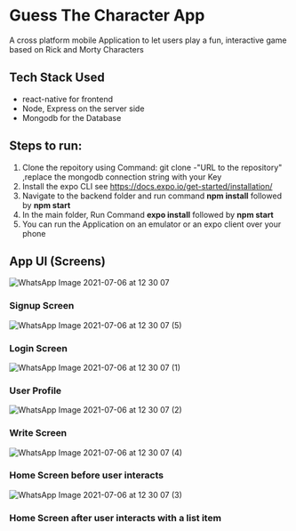
# Guess The Character App 
A cross platform mobile Application to let users play a fun, interactive game based on Rick and Morty Characters

## Tech Stack Used
- react-native for frontend
- Node, Express on the server side
- Mongodb for the Database

## Steps to run:
1. Clone the repoitory using Command:  git clone -"URL to the repository" ,replace the mongodb connection string with your Key
2. Install the expo CLI see https://docs.expo.io/get-started/installation/
3. Navigate to the backend folder and run command  **npm install** followed by **npm start**
4. In the main folder, Run Command **expo install** followed by **npm start**
5. You can run the Application on an emulator or an expo client over your phone
  

## App UI (Screens)

![WhatsApp Image 2021-07-06 at 12 30 07](https://user-images.githubusercontent.com/35968565/125168003-f4163a80-e1c0-11eb-8cc9-7ae3ab8e1f9d.jpeg)


### Signup Screen


![WhatsApp Image 2021-07-06 at 12 30 07 (5)](https://user-images.githubusercontent.com/35968565/125168051-27f16000-e1c1-11eb-8a0b-0e0c30571073.jpeg)


### Login Screen


![WhatsApp Image 2021-07-06 at 12 30 07 (1)](https://user-images.githubusercontent.com/35968565/125168072-3ccdf380-e1c1-11eb-9901-e6acf65990bc.jpeg)


### User Profile


![WhatsApp Image 2021-07-06 at 12 30 07 (2)](https://user-images.githubusercontent.com/35968565/125168087-49524c00-e1c1-11eb-9e2a-955c14d3647b.jpeg)


### Write Screen


![WhatsApp Image 2021-07-06 at 12 30 07 (4)](https://user-images.githubusercontent.com/35968565/125168079-448d9800-e1c1-11eb-957b-79fbd5e83417.jpeg)


### Home Screen before user interacts


![WhatsApp Image 2021-07-06 at 12 30 07 (3)](https://user-images.githubusercontent.com/35968565/125168077-4192a780-e1c1-11eb-9fd9-0556a70225a3.jpeg)


### Home Screen after user interacts with a list item



